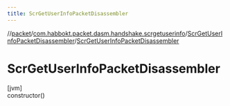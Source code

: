 ```yaml
---
title: ScrGetUserInfoPacketDisassembler
---
```

//[packet](../../../index.html)/[com.habbokt.packet.dasm.handshake.scrgetuserinfo](../index.html)/[ScrGetUserInfoPacketDisassembler](index.html)/[ScrGetUserInfoPacketDisassembler](-scr-get-user-info-packet-disassembler.html)



# ScrGetUserInfoPacketDisassembler



[jvm]\
constructor()




